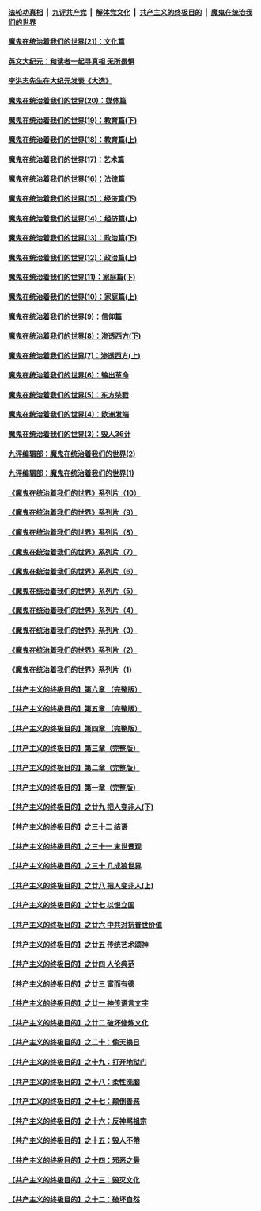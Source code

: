####  [法轮功真相](../../../../basic/blob/master/README.md?t=01220131) &nbsp;|&nbsp; [九评共产党](../../../../9ping.md/blob/master/README.md?t=01220131) &nbsp;|&nbsp; [解体党文化](../../../../jtdwh.md/blob/master/README.md?t=01220131)  &nbsp;|&nbsp; [共产主义的终极目的](../../../../gczydzjmd.md/blob/master/README.md?t=01220131) &nbsp;|&nbsp; [魔鬼在统治我们的世界](../../../../mgztzwmdsj.md/blob/master/README.md?t=01220131) 

#### [魔鬼在统治着我们的世界(21)：文化篇](../pages/nsc422/n10597706.md?t=01220131) 

#### [英文大纪元：和读者一起寻真相 无所畏惧](../pages/nsc422/n12542027.md?t=01220131) 

#### [李洪志先生在大纪元发表《大选》](../pages/nsc422/n12534746.md?t=01220131) 

#### [魔鬼在统治着我们的世界(20)：媒体篇](../pages/nsc422/n10586579.md?t=01220131) 

#### [魔鬼在统治着我们的世界(19)：教育篇(下)](../pages/nsc422/n10564808.md?t=01220131) 

#### [魔鬼在统治着我们的世界(18)：教育篇(上)](../pages/nsc422/n10526970.md?t=01220131) 

#### [魔鬼在统治着我们的世界(17)：艺术篇](../pages/nsc422/n10499093.md?t=01220131) 

#### [魔鬼在统治着我们的世界(16)：法律篇](../pages/nsc422/n10485969.md?t=01220131) 

#### [魔鬼在统治着我们的世界(15)：经济篇(下)](../pages/nsc422/n10469975.md?t=01220131) 

#### [魔鬼在统治着我们的世界(14)：经济篇(上)](../pages/nsc422/n10457370.md?t=01220131) 

#### [魔鬼在统治着我们的世界(13)：政治篇(下)](../pages/nsc422/n10448270.md?t=01220131) 

#### [魔鬼在统治着我们的世界(12)：政治篇(上)](../pages/nsc422/n10444576.md?t=01220131) 

#### [魔鬼在统治着我们的世界(11)：家庭篇(下)](../pages/nsc422/n10440961.md?t=01220131) 

#### [魔鬼在统治着我们的世界(10)：家庭篇(上)](../pages/nsc422/n10435448.md?t=01220131) 

#### [魔鬼在统治着我们的世界(9)：信仰篇](../pages/nsc422/n10432159.md?t=01220131) 

#### [魔鬼在统治着我们的世界(8)：渗透西方(下)](../pages/nsc422/n10429603.md?t=01220131) 

#### [魔鬼在统治着我们的世界(7)：渗透西方(上)](../pages/nsc422/n10426013.md?t=01220131) 

#### [魔鬼在统治着我们的世界(6)：输出革命](../pages/nsc422/n10421536.md?t=01220131) 

#### [魔鬼在统治着我们的世界(5)：东方杀戮](../pages/nsc422/n10417707.md?t=01220131) 

#### [魔鬼在统治着我们的世界(4)：欧洲发端](../pages/nsc422/n10414890.md?t=01220131) 

#### [魔鬼在统治着我们的世界(3)：毁人36计](../pages/nsc422/n10411583.md?t=01220131) 

#### [九评编辑部：魔鬼在统治着我们的世界(2)](../pages/nsc422/n10410036.md?t=01220131) 

#### [九评编辑部：魔鬼在统治着我们的世界(1)](../pages/nsc422/n10406825.md?t=01220131) 

#### [《魔鬼在统治着我们的世界》系列片（10）](../pages/nsc422/n12292670.md?t=01220131) 

#### [《魔鬼在统治着我们的世界》系列片（9）](../pages/nsc422/n12290859.md?t=01220131) 

#### [《魔鬼在统治着我们的世界》系列片（8）](../pages/nsc422/n12287445.md?t=01220131) 

#### [《魔鬼在统治着我们的世界》系列片（7）](../pages/nsc422/n12283425.md?t=01220131) 

#### [《魔鬼在统治着我们的世界》系列片（6）](../pages/nsc422/n12282314.md?t=01220131) 

#### [《魔鬼在统治着我们的世界》系列片（5）](../pages/nsc422/n12281419.md?t=01220131) 

#### [《魔鬼在统治着我们的世界》系列片（4）](../pages/nsc422/n12274024.md?t=01220131) 

#### [《魔鬼在统治着我们的世界》系列片（3）](../pages/nsc422/n12271322.md?t=01220131) 

#### [《魔鬼在统治着我们的世界》系列片（2）](../pages/nsc422/n12269049.md?t=01220131) 

#### [《魔鬼在统治着我们的世界》系列片（1）](../pages/nsc422/n12267575.md?t=01220131) 

#### [【共产主义的终极目的】第六章 （完整版）](../pages/nsc422/n11428913.md?t=01220131) 

#### [【共产主义的终极目的】第五章 （完整版）](../pages/nsc422/n11428912.md?t=01220131) 

#### [【共产主义的终极目的】第四章 （完整版）](../pages/nsc422/n11428907.md?t=01220131) 

#### [【共产主义的终极目的】第三章（完整版）](../pages/nsc422/n11428848.md?t=01220131) 

#### [【共产主义的终极目的】第二章（完整版）](../pages/nsc422/n11428831.md?t=01220131) 

#### [【共产主义的终极目的】第一章（完整版）](../pages/nsc422/n11417651.md?t=01220131) 

#### [【共产主义的终极目的】之廿九 把人变非人(下)](../pages/nsc422/n11344140.md?t=01220131) 

#### [【共产主义的终极目的】之三十二 结语](../pages/nsc422/n11360535.md?t=01220131) 

#### [【共产主义的终极目的】之三十一 末世景观](../pages/nsc422/n11351129.md?t=01220131) 

#### [【共产主义的终极目的】之三十 几成狼世界](../pages/nsc422/n11348280.md?t=01220131) 

#### [【共产主义的终极目的】之廿八 把人变非人(上)](../pages/nsc422/n11340492.md?t=01220131) 

#### [【共产主义的终极目的】之廿七 以恨立国](../pages/nsc422/n11336944.md?t=01220131) 

#### [【共产主义的终极目的】之廿六 中共对抗普世价值](../pages/nsc422/n11324785.md?t=01220131) 

#### [【共产主义的终极目的】之廿五 传统艺术颂神](../pages/nsc422/n11296396.md?t=01220131) 

#### [【共产主义的终极目的】之廿四 人伦典范](../pages/nsc422/n11296397.md?t=01220131) 

#### [【共产主义的终极目的】之廿三 富而有德](../pages/nsc422/n11283598.md?t=01220131) 

#### [【共产主义的终极目的】之廿一 神传语言文字](../pages/nsc422/n11263265.md?t=01220131) 

#### [【共产主义的终极目的】之廿二 破坏修炼文化](../pages/nsc422/n11245728.md?t=01220131) 

#### [【共产主义的终极目的】之二十：偷天换日](../pages/nsc422/n11238846.md?t=01220131) 

#### [【共产主义的终极目的】之十九：打开地狱门](../pages/nsc422/n11206376.md?t=01220131) 

#### [【共产主义的终极目的】之十八：柔性洗脑](../pages/nsc422/n11199994.md?t=01220131) 

#### [【共产主义的终极目的】之十七：颠倒善恶](../pages/nsc422/n11179782.md?t=01220131) 

#### [【共产主义的终极目的】之十六：反神骂祖宗](../pages/nsc422/n11166798.md?t=01220131) 

#### [【共产主义的终极目的】之十五：毁人不倦](../pages/nsc422/n11166792.md?t=01220131) 

#### [【共产主义的终极目的】之十四：邪恶之最](../pages/nsc422/n11150249.md?t=01220131) 

#### [【共产主义的终极目的】之十三：毁灭文化](../pages/nsc422/n11135227.md?t=01220131) 

#### [【共产主义的终极目的】之十二：破坏自然](../pages/nsc422/n11135214.md?t=01220131) 

